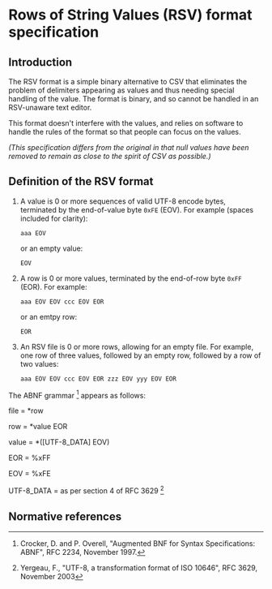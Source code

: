 # Rows of String Values (RSV) format specification

## Introduction

The RSV format is a simple binary alternative to CSV that eliminates the problem of delimiters appearing as values and thus needing special handling of the value.  The format is binary, and so cannot be handled in an RSV-unaware text editor.

This format doesn't interfere with the values, and relies on software to handle the rules of the format so that people can focus on the values.

_(This specification differs from the original in that null values have been removed to remain as close to the spirit of CSV as possible.)_

## Definition of the RSV format

 1. A value is 0 or more sequences of valid UTF-8 encode bytes, terminated by the end-of-value byte `0xFE` (EOV).  For example (spaces included for clarity):

    ```
    aaa EOV
    ```

    or an empty value:

    ```
    EOV
    ```

 2. A row is 0 or more values, terminated by the end-of-row byte `0xFF` (EOR).  For example:

    ```
    aaa EOV EOV ccc EOV EOR
    ```

    or an emtpy row:

    ```
    EOR
    ```

 3. An RSV file is 0 or more rows, allowing for an empty file.  For example, one row of three values, followed by an empty row, followed by a row of two values:

    ```
    aaa EOV EOV ccc EOV EOR zzz EOV yyy EOV EOR
    ```

The ABNF grammar [^1] appears as follows:

file = *row

row = *value EOR

value = *([UTF-8_DATA] EOV)

EOR = %xFF

EOV = %xFE

UTF-8_DATA = as per section 4 of RFC 3629 [^2]

## Normative references

[^1]: Crocker, D. and P. Overell, "Augmented BNF for Syntax Specifications: ABNF", RFC 2234, November 1997.
[^2]: Yergeau, F., "UTF-8, a transformation format of ISO 10646", RFC 3629, November 2003
